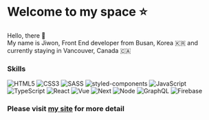 <h1>Welcome to my space ⭐️</h1>

<p>
  Hello, there 👋<br/>
  My name is Jiwon, Front End developer from Busan, Korea 🇰🇷 and currently staying in Vancouver, Canada 🇨🇦
</p>
<h3>Skills</h3>
<p>
  <img alt="HTML5" src="https://img.shields.io/badge/-HTML5-e65101?style=flat-square&logo=html5&logoColor=white" />
  <img alt="CSS3" src="https://img.shields.io/badge/-CSS3-1e77bd?style=flat-square&logo=css3&logoColor=white" />
  <img alt="SASS" src="https://img.shields.io/badge/-Sass-cd689a?style=flat-square&logo=sass&logoColor=white" />
  <img alt="styled-components" src="https://img.shields.io/badge/-Styled_Components-DB7093?style=flat-square&logo=styled-components&logoColor=white" />
  <img alt="JavaScript" src="https://img.shields.io/badge/-JavaScript-f7df1f?style=flat-square&logo=javascript&logoColor=black" />
  <img alt="TypeScript" src="https://img.shields.io/badge/-TypeScript-1f7acc?style=flat-square&logo=typescript&logoColor=white" />
  <img alt="React" src="https://img.shields.io/badge/-React-45b8d8?style=flat-square&logo=react&logoColor=white" />
  <img alt="Vue" src="https://img.shields.io/badge/-Vue-41b983?style=flat-square&logo=Vue.js&logoColor=white" />
  <img alt="Next" src="https://img.shields.io/badge/-Next.js-fff?style=flat-square&logo=Next.js&logoColor=black" />
  <img alt="Node" src="https://img.shields.io/badge/-Node.js-339933?style=flat-square&logo=Node.js&logoColor=white" />
  <img alt="GraphQL" src="https://img.shields.io/badge/-GraphQL-E10098?style=flat-square&logo=GraphQL&logoColor=white" />
  <img alt="Firebase" src="https://img.shields.io/badge/-Firebase-FFCA28?style=flat-square&logo=Firebase&logoColor=black" />
</p>

<h3>Please visit <a href="https://bio-machoboy.vercel.app" target="_blank">my site</a> for more detail</h3>
